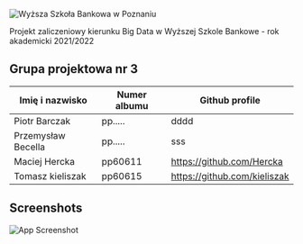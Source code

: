![Wyższa Szkoła Bankowa w Poznaniu](https://www.wsb.pl/poznan/sites/poznan/files/logo_poznan.png)



Projekt zaliczeniowy kierunku Big Data w Wyższej Szkole Bankowe - rok akademicki 2021/2022

## Grupa projektowa nr 3

| Imię i nazwisko            | Numer albumu                                                                | Github profile|
| ----------------- | ----------------- | ----------------- |
| Piotr Barczak | pp..... | dddd |
| Przemysław Becella | pp..... | sss |
| Maciej Hercka | pp60611 | https://github.com/Hercka |
| Tomasz kieliszak | pp60615 | https://github.com/kieliszak |


## Screenshots

![App Screenshot](https://i.ibb.co/LZw8bFz/Zrzut-ekranu-2022-06-18-174220.jpg)

